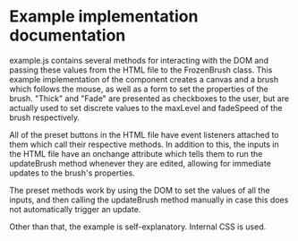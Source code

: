 # Example implementation documentation

example.js contains several methods for interacting with the DOM and passing these values from the HTML file to the FrozenBrush class. This example implementation of the component creates a canvas and a brush which follows the mouse, as well as a form to set the properties of the brush. "Thick" and "Fade" are presented as checkboxes to the user, but are actually used to set discrete values to the maxLevel and fadeSpeed of the brush respectively.

All of the preset buttons in the HTML file have event listeners attached to them which call their respective methods. In addition to this, the inputs in the HTML file have an onchange attribute which tells them to run the updateBrush method whenever they are edited, allowing for immediate updates to the brush's properties.

The preset methods work by using the DOM to set the values of all the inputs, and then calling the updateBrush method manually in case this does not automatically trigger an update.

Other than that, the example is self-explanatory. Internal CSS is used.